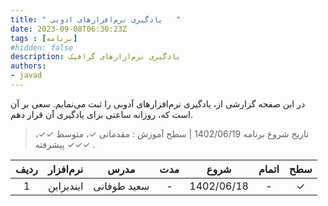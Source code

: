 ```yaml
---
title: " یادگیری نرم‌افزارهای ادوبی   "
date: 2023-09-08T06:30:23Z
tags : [برنامه]
#hidden: false
description: یادگیری نرم‌ازارهای گرافیک 
authors:
- javad
---
```



در این صفحه گزارشی از، یادگیری نرم‌افزارهای آدوبی را ثبت می‌نمایم. سعی بر آن است که، روزانه ساعتی برای یادگیری آن قرار دهم.

> تاریخ شروع برنامه 1402/06/19  | سطح آموزش : مقدماتی ✓، متوسط ✓✓، پیشرفته ✓✓✓ .

| ردیف | نرم‌افزار | مدرس | مدت |  شروع  |  اتمام | سطح |
| :----: |  :----: |  :----: | :----: |  :----: | :----: | :----: |
| 1 | ایندیزاین   | سعید طوفانی | - | 1402/06/18 | -  | ✓ |


